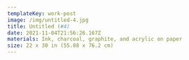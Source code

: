 ```yaml
---
templateKey: work-post
image: /img/untitled-4.jpg
title: Untitled (#4)
date: 2021-11-04T21:56:26.167Z
materials: Ink, charcoal, graphite, and acrylic on paper
size: 22 x 30 in (55.88 x 76.2 cm)
---
```

